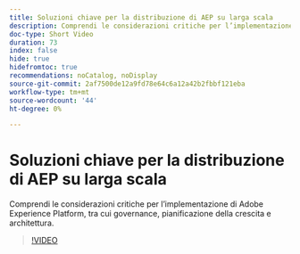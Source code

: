 ```yaml
---
title: Soluzioni chiave per la distribuzione di AEP su larga scala
description: Comprendi le considerazioni critiche per l’implementazione di Adobe Experience Platform, tra cui governance, pianificazione della crescita e architettura.
doc-type: Short Video
duration: 73
index: false
hide: true
hidefromtoc: true
recommendations: noCatalog, noDisplay
source-git-commit: 2af7500de12a9fd78e64c6a12a42b2fbbf121eba
workflow-type: tm+mt
source-wordcount: '44'
ht-degree: 0%

---
```



# Soluzioni chiave per la distribuzione di AEP su larga scala

Comprendi le considerazioni critiche per l’implementazione di Adobe Experience Platform, tra cui governance, pianificazione della crescita e architettura.

<!-- 62_S601_3442532_72_key-takeaways-for-deploying-aep-at-scale -->
>[!VIDEO](https://video.tv.adobe.com/v/3458314/?learn=on&enablevpops=true)
